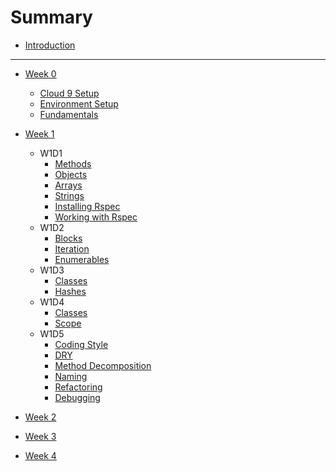 # Summary

* [Introduction](README.md)

---

* [Week 0](w0/README.md)
  * [Cloud 9 Setup](cloud9/README.md)
  * [Environment Setup](w0/environment-setup.md)
  * [Fundamentals](w0/readings/fundamentals.md)

* [Week 1](w1/README.md)
  * W1D1
    * [Methods](w1/readings/method.md)
    * [Objects](w1/readings/object.md)
    * [Arrays](w1/readings/array.md)
    * [Strings](w1/readings/string.md)
    * [Installing Rspec](w1/readings/installing_rspec.md)
    * [Working with Rspec](w1/readings/running_rspec.md)
  * W1D2
    * [Blocks](w1/readings/block.md)
    * [Iteration](w1/readings/iteration.md)
    * [Enumerables](w1/readings/enumerable.md)
  * W1D3
    * [Classes](w1/readings/class-i.md)
    * [Hashes](w1/readings/hash.md)
  * W1D4
    * [Classes](w1/readings/class-ii.md)
    * [Scope](w1/readings/scope.md)
  * W1D5
    * [Coding Style](w1/readings/coding-style.md)
    * [DRY](w1/readings/dry.md)
    * [Method Decomposition](w1/readings/method-decomposition.md)
    * [Naming](w1/readings/naming.md)
    * [Refactoring](w1/readings/refactoring.md)
    * [Debugging](w1/readings/debugger.md)

* [Week 2](w2/README.md)
* [Week 3](w3/README.md)
* [Week 4](w4/README.md)
